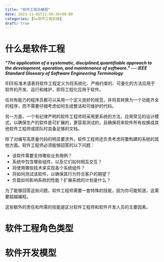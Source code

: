 ```yaml
---
title: "软件工程鸟瞰图"
date: 2023-11-05T22:56:36+08:00
categories: [Go软件工程实践]
draft: true
---
```



# 什么是软件工程


***"The application of a systematic, disciplined,quantifiable approach to the development, operation, and maintenance of software." --- IEEE Standard Glossary of Software Engineering Terminology***

IEEE标准术语表将软件工程定义为将系统化、严格约束的、可量化的方法应用于软件的开发、运行和维护，即将工程化应用于软件。

任何有能力的程序员都可以采用一个定义良好的规范，并将其转换为一个功能齐全的程序，而不需要仔细考虑如何生成整洁和可维护的代码。

另一方面，一个有纪律严明的软件工程师将采用更系统的方法，应用常见的设计模式，以确保生产的软件是可扩展的，更容易测试的，且确保将来软件所有权换成其他软件工程师或团队时具备足够的文档。

除了对编写高质量代码的明显要求外，软件工程师还负责考虑将要构建的系统的其他方面。软件工程师必须能够回答的以下问题：

- 该软件需要支持哪些业务用例？
- 系统中包含哪些组件，以及它们如何相互交互？
- 将使用哪些技术来实现各个系统组件？
- 将如何测试该软件，以确保其行为符合客户的期望？
- 负载如何影响系统的性能？扩展系统的计划是什么？

为了能够回答这些问题，软件工程师需要一套特殊的技能，因为你可能知道，这需要超越编程。

这些额外的责任和所需的技能是区分软件工程师和软件开发人员的主要因素。

# 软件工程角色类型

# 软件开发模型